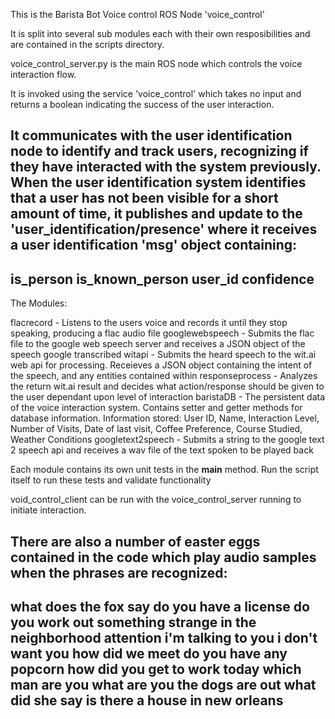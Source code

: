 This is the Barista Bot Voice control ROS Node 'voice_control'

It is split into several sub modules each with their own resposibilities and are contained in the scripts directory.

voice_control_server.py is the main ROS node which controls the voice interaction flow.

It is invoked using the service 'voice_control' which takes no input and returns a boolean indicating the success of the user interaction.

It communicates with the user identification node to identify and track users, recognizing if they have interacted with the system previously.  When the user identification system identifies that a user has not been visible for a short amount of time, it publishes and update to the 'user_identification/presence' where it receives a user identification 'msg' object containing:
----------------
is_person
is_known_person
user_id
confidence
----------------

The Modules:

flacrecord - Listens to the users voice and records it until they stop speaking, producing a flac audio file
googlewebspeech - Submits the flac file to the google web speech server and receives a JSON object of the speech google transcribed
witapi - Submits the heard speech to the wit.ai web api for processing. Receieves a JSON object containing the intent of the speech, and any entities contained within
responseprocess - Analyzes the return wit.ai result and decides what action/response should be given to the user dependant upon level of interaction
baristaDB - The persistent data of the voice interaction system. Contains setter and getter methods for database information.
	Information stored:
	User ID, Name, Interaction Level, Number of Visits, Date of last visit, Coffee Preference, Course Studied, Weather Conditions
googletext2speech - Submits a string to the google text 2 speech api and receives a wav file of the text spoken to be played back

Each module contains its own unit tests in the __main__ method.  Run the script itself to run these tests and validate functionality

void_control_client can be run with the voice_control_server running to initiate interaction.

There are also a number of easter eggs contained in the code which play audio samples when the phrases are recognized:
----------------------------------------
what does the fox say
do you have a license
do you work out
something strange in the neighborhood
attention
i'm talking to you
i don't want you
how did we meet
do you have any popcorn
how did you get to work today
which man are you
what are you
the dogs are out
what did she say
is there a house in new orleans
---------------------------------------
